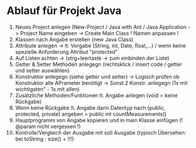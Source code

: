 # Ablauf für Projekt Java

1. Neues Project anlegen (New-Project / Java with Ant / Java Application -> Project Name eingeben -> Create Main Class ! Namen anpassen !
2. Klassen nach Angabe erstellen (new Java Class)
3. Attribute anlegen -> lt. Vorgabe (String, int, Date, float,...) / wenn keine spezielle Anforderung Attribut "protected"
4. Auf Listen achten -> (strg+leertaste -> zum einbinden der Liste)
5. Getter & Setter Methoden anlegegn (rechtsklick / insert code / getter und setter auswählen)
6. Konstruktor anlegegn (siehe getter und setter) -> Logisch prüfen ob Konstruktor alle APrameter benötigt -> Sonst 2 Konstr. anlegegn (1x mit wichtigsten" - 1x mit allen)
7. Zusätzliche Methoden/Funktionen lt. Angabe anlegen (void = keine Rückgabe)
8. Wenn keine Rückgabe lt. Angabe dann Datentyp nach (public, protected, private) angeben = public int countMeasurements()
9. Hauptprogramm von Angabe kopieren und in main Klasse einfügen (! @param nicht vergessen !)
10. Kontrolle/Vergleich der Ausgabe mit soll Ausgabe (typisch Übersehen: bei toString : size() + !!!)
